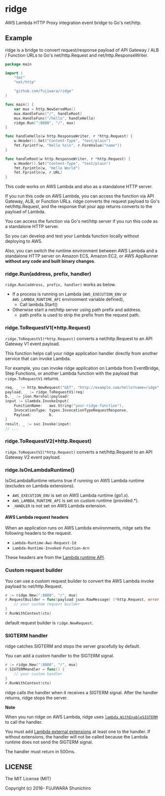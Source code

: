 # ridge

AWS Lambda HTTP Proxy integration event bridge to Go's net/http.

## Example

ridge is a bridge to convert request/response payload of API Gateway / ALB / Function URLs to Go's net/http.Request and net/http.ResponseWriter.

```go
package main

import (
	"fmt"
	"net/http"

	"github.com/fujiwara/ridge"
)

func main() {
	var mux = http.NewServeMux()
	mux.HandleFunc("/", handleRoot)
	mux.HandleFunc("/hello", handleHello)
	ridge.Run(":8080", "/", mux)
}

func handleHello(w http.ResponseWriter, r *http.Request) {
	w.Header().Set("Content-Type", "text/plain")
	fmt.Fprintf(w, "Hello %s\n", r.FormValue("name"))
}

func handleRoot(w http.ResponseWriter, r *http.Request) {
	w.Header().Set("Content-Type", "text/plain")
	fmt.Fprintln(w, "Hello World")
	fmt.Fprintln(w, r.URL)
}
```

This code works on AWS Lambda and also as a standalone HTTP server.

If you run this code on AWS Lambda, you can access the function via API Gateway,  ALB,  or Function URLs. ridge converts the request payload to Go's net/http.Request, and the response that your app returns converts to the payload of Lambda.

You can access the function via Go's net/http server if you run this code as a standalone HTTP server.

So you can develop and test your Lambda function locally without deploying to AWS.

Also, you can switch the runtime environment between AWS Lambda and a standalone HTTP server on Amazon ECS, Amazon EC2, or AWS AppRunner **without any code and built binary changes**.

### ridge.Run(address, prefix, handler)

`ridge.Run(address, prefix, handler)` works as below.

- If a process is running on Lambda (`AWS_EXECUTION_ENV` or `AWS_LAMBDA_RUNTIME_API` environment variable defined),
  - Call lambda.Start()
- Otherwise start a net/http server using path prefix and address.
  - path prefix is used to strip the prefix from the request path.

### ridge.ToRequestV1(*http.Request)

`ridge.ToRequestV1(*http.Request)` converts a net/http.Request to an API Gateway V1 event payload.

This function helps call your ridge application handler directly from another service that can invoke Lambda.

For example, you can invoke ridge application on Lambda from EventBridge, Step Functions, or another Lambda function with the payload that `ridge.ToRequestV1` returns.

```go
req, _ := http.NewRequest("GET", "http://example.com/hello?name=ridge", nil)
payload, _ := ridge.ToRequestV1(req)
b, _ := json.Marshal(payload)
input := &lambda.InvokeInput{
	FunctionName:   aws.String("your-ridge-function"),
	InvocationType: types.InvocationTypeRequestResponse,
	Payload:        b,
}
result, _ := svc.Invoke(input)
// ...
```

### ridge.ToRequestV2(*http.Request)

`ridge.ToRequestV2(*http.Request)` converts a net/http.Request to an API Gateway V2 event payload.

### ridge.IsOnLambdaRuntime()

IsOnLambdaRuntime returns true if running on AWS Lambda runtime (excludes on Lambda extensions).

- `AWS_EXECUTION_ENV` is set on AWS Lambda runtime (go1.x).
- `AWS_LAMBDA_RUNTIME_API` is set on custom runtime (provided.*).
- `_HANDLER` is not set on AWS Lambda extension.

#### AWS Lambda request headers

When an application runs on AWS Lambda environments, ridge sets the following headers to the request.

- `Lambda-Runtime-Aws-Request-Id`
- `Lambda-Runtime-Invoked-Function-Arn`

These headers are from the [Lambda runtime API](https://docs.aws.amazon.com/lambda/latest/dg/runtimes-api.html).

### Custom request builder

You can use a custom request builder to convert the AWS Lambda invoke payload to net/http.Request.

```go
r := ridge.New(":8080", "/", mux)
r.RequestBuilder = func(payload json.RawMessage) (*http.Request, error) {
    // your custom request builder
}
r.RunWithContext(ctx)
```

default request builder is `ridge.NewRequest`.

### SIGTERM handler

ridge catches SIGTERM and stops the server gracefully by default.

You can add a custom handler to the SIGTERM signal.

```go
r := ridge.New(":8080", "/", mux)
r.SIGTERMHandler = func() {
	// your custom handler
}
r.RunWithContext(ctx)
```

ridge calls the handler when it receives a SIGTERM signal. After the handler returns, ridge stops the server.

**Note**

When you run ridge on AWS Lambda, ridge uses [`lambda.WithEnableSIGTERM`](https://pkg.go.dev/github.com/aws/aws-lambda-go/lambda#WithEnableSIGTERM) to call the handler.

You must add [Lambda external extensions](https://docs.aws.amazon.com/lambda/latest/dg/lambda-extensions.html) at least one to the handler. If without extensions, the handler will not be called because the Lambda runtime does not send the SIGTERM signal.

The handler must return in 500ms.

## LICENSE

The MIT License (MIT)

Copyright (c) 2016- FUJIWARA Shunichiro
